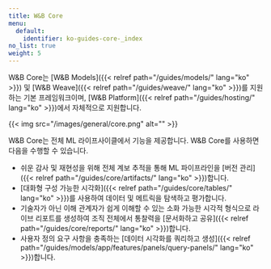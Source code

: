 ```yaml
---
title: W&B Core
menu:
  default:
    identifier: ko-guides-core-_index
no_list: true
weight: 5
---
```


W&B Core는 [W&B Models]({{< relref path="/guides/models/" lang="ko" >}}) 및 [W&B Weave]({{< relref path="/guides/weave/" lang="ko" >}})를 지원하는 기본 프레임워크이며, [W&B Platform]({{< relref path="/guides/hosting/" lang="ko" >}})에서 자체적으로 지원합니다.

{{< img src="/images/general/core.png" alt="" >}}

W&B Core는 전체 ML 라이프사이클에서 기능을 제공합니다. W&B Core를 사용하면 다음을 수행할 수 있습니다.

- 쉬운 감사 및 재현성을 위해 전체 계보 추적을 통해 ML 파이프라인을 [버전 관리]({{< relref path="/guides/core/artifacts/" lang="ko" >}})합니다.
- [대화형 구성 가능한 시각화]({{< relref path="/guides/core/tables/" lang="ko" >}})를 사용하여 데이터 및 메트릭을 탐색하고 평가합니다.
- 기술자가 아닌 이해 관계자가 쉽게 이해할 수 있는 소화 가능한 시각적 형식으로 라이브 리포트를 생성하여 조직 전체에서 통찰력을 [문서화하고 공유]({{< relref path="/guides/core/reports/" lang="ko" >}})합니다.
- 사용자 정의 요구 사항을 충족하는 [데이터 시각화를 쿼리하고 생성]({{< relref path="/guides/models/app/features/panels/query-panels/" lang="ko" >}})합니다.
